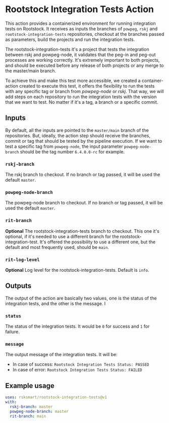 # Rootstock Integration Tests Action

This action provides a containerized environment for running integration tests on Rootstock. 
It receives as inputs the branches of `powpeg`, `rskj` and `rootstock-integration-tests` repositories,
checkout at the branches passed as parameters, build the projects and run the integration tests.

The rootstock-integration-tests it's a project that tests the integration between rskj and powpeg-node, 
it validates that the peg-in and peg-out processes are working correctly. It's extremely important to both projects, 
and should be executed before any release of both projects or any merge to the master/main branch. 

To achieve this and make this test more accessible, we created a container-action created to execute this test, 
it offers the flexibility to run the tests with any specific tag or branch from *powpeg-node* or *rskj*. 
That way, we will add steps on each repository to run the integration tests with the version that we want to test. 
No matter if it's a tag, a branch or a specific commit.

## Inputs
By default, all the inputs are pointed to the `master/main` branch of the repositories. But, ideally, the action step
should receive the branches, commit or tag that should be tested by the pipeline execution. If we want to test
a specific tag from `powpeg-node`, the input parameter `powpeg-node-branch` should  be the tag number `6.4.0.0-rc` for example.

### `rskj-branch`

The rskj branch to checkout. If no branch or tag passed, it will be used the default `master`.

### `powpeg-node-branch`

The powpeg-node branch to checkout. If no branch or tag passed, it will be used the default `master`.

### `rit-branch`

**Optional** The rootstock-integration-tests branch to checkout. This one it's optional, if  it's needed
to use a different branch for the rootstock-integration-test. It's offered the possibility
to use a different one, but the default and most frequently used, should be `main`.

### `rit-log-level`

**Optional** Log level for the rootstock-integration-tests. Default is `info`.

## Outputs
The output of the action are basically two values, one is the status of the integration tests, and the other is the message.
I
### `status`

The status of the integration tests.  It would be `0` for success and `1` for failure.

### `message`

The output message of the integration tests. It will be:
- In case of success: `Rootstock Integration Tests Status: PASSED`
- In case of error: `Rootstock Integration Tests Status: FAILED`

## Example usage

```yaml
uses: rsksmart/rootstock-integration-tests@v1
with:
  rskj-branch: master
  powpeg-node-branch: master
  rit-branch: main
```